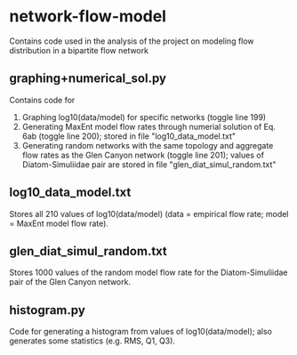 # network-flow-model
Contains code used in the analysis of the project on modeling flow distribution in a bipartite flow network

## graphing+numerical_sol.py
Contains code for
1. Graphing log10(data/model) for specific networks (toggle line 199)
2. Generating MaxEnt model flow rates through numerial solution of Eq. 6ab (toggle line 200); stored in file "log10_data_model.txt"
3. Generating random networks with the same topology and aggregate flow rates as the Glen Canyon network (toggle line 201); values of Diatom-Simuliidae pair are stored in file "glen_diat_simul_random.txt"

## log10_data_model.txt
Stores all 210 values of log10(data/model) (data = empirical flow rate; model = MaxEnt model flow rate).

## glen_diat_simul_random.txt
Stores 1000 values of the random model flow rate for the Diatom-Simuliidae pair of the Glen Canyon network.

## histogram.py
Code for generating a histogram from values of log10(data/model); also generates some statistics (e.g. RMS, Q1, Q3).
